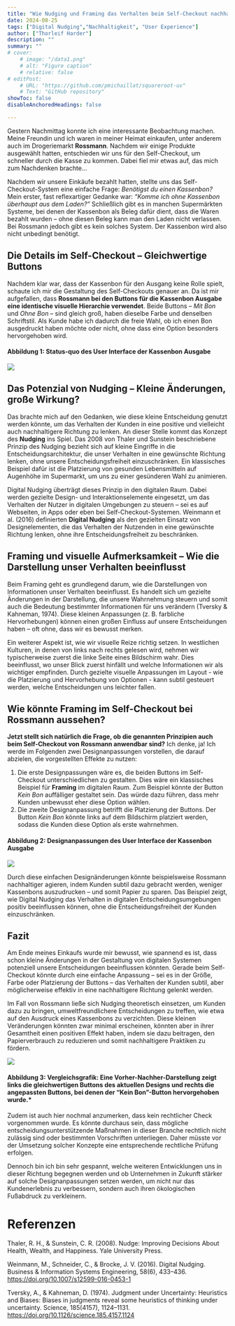 ```yaml
---
title: "Wie Nudging und Framing das Verhalten beim Self-Checkout nachhaltig beeinflussen könnten" 
date: 2024-08-25
tags: ["Digital Nudging","Nachhaltigkeit", "User Experience"]
author: ["Thorleif Harder"]
description: ""
summary: ""
# cover:
    # image: "/data1.png"
    # alt: "Figure caption"
    # relative: false
# editPost:
    # URL: "https://github.com/pmichaillat/squareroot-uv"
    # Text: "GitHub repository"
showToc: false
disableAnchoredHeadings: false

---
```


Gestern Nachmittag konnte ich eine interessante Beobachtung machen. Meine Freundin und ich waren in meiner Heimat einkaufen, unter anderem auch im Drogeriemarkt **Rossmann**. Nachdem wir einige Produkte ausgewählt hatten, entschieden wir uns für den Self-Checkout, um schneller durch die Kasse zu kommen. Dabei fiel mir etwas auf, das mich zum Nachdenken brachte...

Nachdem wir unsere Einkäufe bezahlt hatten, stellte uns das Self-Checkout-System eine einfache Frage: *Benötigst du einen Kassenbon?* Mein erster, fast reflexartiger Gedanke war: *“Komme ich ohne Kassenbon überhaupt aus dem Laden?”* Schließlich gibt es in manchen Supermärkten Systeme, bei denen der Kassenbon als Beleg dafür dient, dass die Waren bezahlt wurden – ohne diesen Beleg kann man den Laden nicht verlassen. Bei Rossmann jedoch gibt es kein solches System. Der Kassenbon wird also nicht unbedingt benötigt.

## Die Details im Self-Checkout – Gleichwertige Buttons

Nachdem klar war, dass der Kassenbon für den Ausgang keine Rolle spielt, schaute ich mir die Gestaltung des Self-Checkouts genauer an. Da ist mir aufgefallen, dass **Rossmann bei den Buttons für die Kassenbon Ausgabe eine identische visuelle Hierarchie verwendet**. Beide Buttons – *Mit Bon* und *Ohne Bon* – sind gleich groß, haben dieselbe Farbe und denselben Schriftstil. Als Kunde habe ich dadurch die freie Wahl, ob ich einen Bon ausgedruckt haben möchte oder nicht, ohne dass eine Option besonders hervorgehoben wird.

#### Abbildung 1: Status-quo des User Interface der Kassenbon Ausgabe
![](Status-quo.png)

## Das Potenzial von Nudging – Kleine Änderungen, große Wirkung?

Das brachte mich auf den Gedanken, wie diese kleine Entscheidung genutzt werden könnte, um das Verhalten der Kunden in eine positive und vielleicht auch nachhaltigere Richtung zu lenken. An dieser Stelle kommt das Konzept des **Nudging** ins Spiel. Das 2008 von Thaler und Sunstein beschriebene Prinzip des Nudging bezieht sich auf kleine Eingriffe in die Entscheidungsarchitektur, die unser Verhalten in eine gewünschte Richtung lenken, ohne unsere Entscheidungsfreiheit einzuschränken. Ein klassisches Beispiel dafür ist die Platzierung von gesunden Lebensmitteln auf Augenhöhe im Supermarkt, um uns zu einer gesünderen Wahl zu animieren.

Digital Nudging überträgt dieses Prinzip in den digitalen Raum. Dabei werden gezielte Design- und Interaktionselemente eingesetzt, um das Verhalten der Nutzer in digitalen Umgebungen zu steuern – sei es auf Webseiten, in Apps oder eben bei Self-Checkout-Systemen. Weinmann et al. (2016) definierten **Digital Nudging** als den gezielten Einsatz von Designelementen, die das Verhalten der Nutzenden in eine gewünschte Richtung lenken, ohne ihre Entscheidungsfreiheit zu beschränken.

## Framing und visuelle Aufmerksamkeit – Wie die Darstellung unser Verhalten beeinflusst

Beim Framing geht es grundlegend darum, wie die Darstellungen von Informationen unser Verhalten beeinflusst. Es handelt sich um gezielte Änderungen in der Darstellung, die unsere Wahrnehmung steuern und somit auch die Bedeutung bestimmter Informationen für uns verändern (Tversky & Kahneman, 1974). Diese kleinen Anpassungen (z. B. farbliche Hervorhebungen) können einen großen Einfluss auf unsere Entscheidungen haben – oft ohne, dass wir es bewusst merken. 

Ein weiterer Aspekt ist, wie wir visuelle Reize richtig setzen. In westlichen Kulturen, in denen von links nach rechts gelesen wird, nehmen wir typischerweise zuerst die linke Seite eines Bildschirm wahr. Dies beeinflusst, wo  unser Blick zuerst hinfällt und welche Informationen wir als wichtiger empfinden. Durch gezielte visuelle Anpassungen im Layout - wie die Platzierung und Hervorhebung von Optionen - kann subtil gesteuert werden, welche Entscheidungen uns leichter fallen. 


## Wie könnte Framing im Self-Checkout bei Rossmann aussehen?

**Jetzt stellt sich natürlich die Frage, ob die genannten Prinzipien auch beim Self-Checkout von Rossmann anwendbar sind?** Ich denke, ja! Ich werde im Folgenden zwei Designanpassungen vorstellen, die darauf abzielen, die vorgestellten Effekte zu nutzen: 

1. Die erste Designpassungen wäre es, die beiden Buttons im Self-Checkout unterschiedlichen zu gestalten. Dies wäre ein klassisches Beispiel für **Framing** im digitalen Raum. Zum Beispiel könnte der Button *Kein Bon* auffälliger gestaltet sein. Das würde dazu führen, dass mehr Kunden unbewusst eher diese Option wählen.
2. Die zweite Designanpassung betrifft die Platzierung der Buttons. Der Button *Kein Bon* könnte links auf dem Bildschirm platziert werden, sodass die Kunden diese Option als erste wahrnehmen. 

#### Abbildung 2: Designanpassungen des User Interface der Kassenbon Ausgabe
![](New-Design.png)

Durch diese einfachen Designänderungen könnte beispielsweise Rossmann nachhaltiger agieren, indem Kunden subtil dazu gebracht werden, weniger Kassenbons auszudrucken – und somit Papier zu sparen. Das Beispiel zeigt, wie Digital Nudging das Verhalten in digitalen Entscheidungsumgebungen positiv beeinflussen können, ohne die Entscheidungsfreiheit der Kunden einzuschränken.

## Fazit

Am Ende meines Einkaufs wurde mir bewusst, wie spannend es ist, dass schon kleine Änderungen in der Gestaltung von digitalen Systemen potenziell unsere Entscheidungen beeinflussen könnten. Gerade beim Self-Checkout könnte durch eine einfache Anpassung – sei es in der Größe, Farbe oder Platzierung der Buttons – das Verhalten der Kunden subtil, aber möglicherweise effektiv in eine nachhaltigere Richtung gelenkt werden.

Im Fall von Rossmann ließe sich Nudging theoretisch einsetzen, um Kunden dazu zu bringen, umweltfreundlichere Entscheidungen zu treffen, wie etwa auf den Ausdruck eines Kassenbons zu verzichten. Diese kleinen Veränderungen könnten zwar minimal erscheinen, könnten aber in ihrer Gesamtheit einen positiven Effekt haben, indem sie dazu beitragen, den Papierverbrauch zu reduzieren und somit nachhaltigere Praktiken zu fördern.

![](Final.png)
#### Abbildung 3: Vergleichsgrafik: Eine Vorher-Nachher-Darstellung zeigt links die gleichwertigen Buttons des aktuellen Designs und rechts die angepassten Buttons, bei denen der “Kein Bon”-Button hervorgehoben wurde.*

Zudem ist auch hier nochmal anzumerken, dass kein rechtlicher Check vorgenommen wurde. Es könnte durchaus sein, dass mögliche entscheidungsunterstützende Maßnahmen in dieser Branche rechtlich nicht zulässig sind oder bestimmten Vorschriften unterliegen. Daher müsste vor der Umsetzung solcher Konzepte eine entsprechende rechtliche Prüfung erfolgen.

Dennoch bin ich bin sehr gespannt, welche weiteren Entwicklungen uns in dieser Richtung begegnen werden und ob Unternehmen in Zukunft stärker auf solche Designanpassungen setzen werden, um nicht nur das Kundenerlebnis zu verbessern, sondern auch ihren ökologischen Fußabdruck zu verkleinern.

# Referenzen

Thaler, R. H., & Sunstein, C. R. (2008). Nudge: Improving Decisions About Health, Wealth, and Happiness. Yale University Press.

Weinmann, M., Schneider, C., & Brocke, J. V. (2016). Digital Nudging. Business & Information Systems Engineering, 58(6), 433–436. https://doi.org/10.1007/s12599-016-0453-1

Tversky, A., & Kahneman, D. (1974). Judgment under Uncertainty: Heuristics and Biases: Biases in judgments reveal some heuristics of thinking under uncertainty. Science, 185(4157), 1124–1131. https://doi.org/10.1126/science.185.4157.1124
